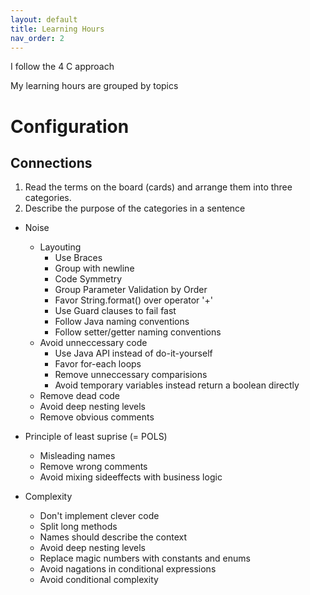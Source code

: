 ```yaml
---
layout: default
title: Learning Hours
nav_order: 2
---
```


I follow the 4 C approach

My learning hours are grouped by topics


# Configuration

## Connections

1. Read the terms on the board (cards) and arrange them into three categories. 
2. Describe the purpose of the categories in a sentence


* Noise
  * Layouting 
    * Use Braces
    * Group with newline
    * Code Symmetry
    * Group Parameter Validation by Order
    * Favor String.format() over operator '+'
    * Use Guard clauses to fail fast
    * Follow Java naming conventions
    * Follow setter/getter naming conventions
  * Avoid unneccessary code
    * Use Java API instead of do-it-yourself
    * Favor for-each loops
    * Remove unneccessary comparisions
    * Avoid temporary variables instead return a boolean directly
  * Remove dead code
  * Avoid deep nesting levels
  * Remove obvious comments
  
* Principle of least suprise (= POLS)
  * Misleading names
  * Remove wrong comments
  * Avoid mixing sideeffects with business logic

* Complexity
  * Don't implement clever code
  * Split long methods
  * Names should describe the context
  * Avoid deep nesting levels
  * Replace magic numbers with constants and enums
  * Avoid nagations in conditional expressions
  * Avoid conditional complexity
  
